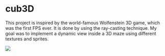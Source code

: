 # cub3D

This project is inspired by the world-famous Wolfenstein 3D game, which
was the first FPS ever. It is done by using the ray-casting technique.
My goal was to implement a dynamic view inside a 3D maze using different
textures and sprites.

![]([https://github.com/Your_Repository_Name/Your_GIF_Name.gif](https://github.com/Dustin42Codam/cub3d/blob/22c7d5c159b35b8ff67bb83be60539c33d9995ea/cub3d.gif))

[Hot reload animation]:https://github.com/Dustin42Codam/cub3d/blob/main/cub3d.gif

